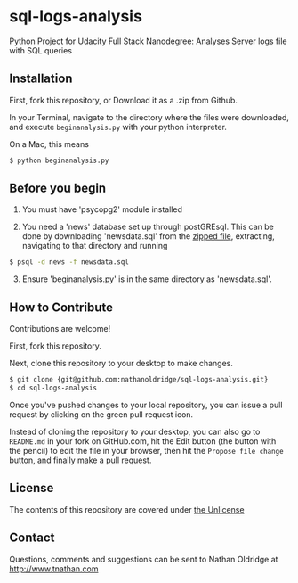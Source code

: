 # sql-logs-analysis

Python Project for Udacity Full Stack Nanodegree: Analyses Server logs file with SQL queries

## Installation

First, fork this repository, or Download it as a .zip from Github.

In your Terminal, navigate to the directory where the files were downloaded, and execute  `beginanalysis.py` with your python interpreter.

On a Mac, this means

```sh
$ python beginanalysis.py
```

## Before you begin

1. You must have 'psycopg2' module installed

2. You need a 'news' database set up through postGREsql.  This can be done by downloading 'newsdata.sql' from the [zipped file](https://d17h27t6h515a5.cloudfront.net/topher/2016/August/57b5f748_newsdata/newsdata.zip), extracting, navigating to that directory and running
```sh
$ psql -d news -f newsdata.sql
```

3. Ensure 'beginanalysis.py' is in the same directory as 'newsdata.sql'.

## How to Contribute

Contributions are welcome!

First, fork this repository.

Next, clone this repository to your desktop to make changes.

```sh
$ git clone {git@github.com:nathanoldridge/sql-logs-analysis.git}
$ cd sql-logs-analysis
```

Once you've pushed changes to your local repository, you can issue a pull request by clicking on the green pull request icon.

Instead of cloning the repository to your desktop, you can also go to `README.md` in your fork on GitHub.com, hit the Edit button (the button with the pencil) to edit the file in your browser, then hit the `Propose file change` button, and finally make a pull request. 

## License

The contents of this repository are covered under [the Unlicense](https://choosealicense.com/licenses/unlicense/)

## Contact

Questions, comments and suggestions can be sent to Nathan Oldridge at <http://www.tnathan.com>

